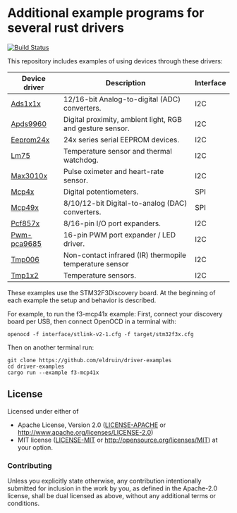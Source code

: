 # Additional example programs for several rust drivers

[![Build Status](https://travis-ci.org/eldruin/driver-examples.svg?branch=master)](https://travis-ci.org/eldruin/driver-examples)

This repository includes examples of using devices through these drivers:

| Device driver | Description                                               | Interface |
|---------------|-----------------------------------------------------------|-----------|
|[Ads1x1x]      | 12/16-bit Analog-to-digital (ADC) converters.             | I2C       |
|[Apds9960]     | Digital proximity, ambient light, RGB and gesture sensor. | I2C       |
|[Eeprom24x]    | 24x series serial EEPROM devices.                         | I2C       |
|[Lm75]         | Temperature sensor and thermal watchdog.                  | I2C       |
|[Max3010x]     | Pulse oximeter and heart-rate sensor.                     | I2C       |
|[Mcp4x]        | Digital potentiometers.                                   | SPI       |
|[Mcp49x]       | 8/10/12-bit Digital-to-analog (DAC) converters.           | SPI       |
|[Pcf857x]      | 8/16-pin I/O port expanders.                              | I2C       |
|[Pwm-pca9685]  | 16-pin PWM port expander / LED driver.                    | I2C       |
|[Tmp006]       | Non-contact infrared (IR) thermopile temperature sensor   | I2C       |
|[Tmp1x2]       | Temperature sensors.                                      | I2C       |

[Ads1x1x]: https://crates.io/crates/ads1x1x
[Apds9960]: https://crates.io/crates/apds9960
[Eeprom24x]: https://crates.io/crates/eeprom24x
[Lm75]: https://crates.io/crates/lm75
[Max3010x]: https://crates.io/crates/max3010x
[Mcp4x]: https://crates.io/crates/mcp4x
[Mcp49x]: https://github.com/eldruin/mcp49x-rs
[Pcf857x]: https://crates.io/crates/pcf857x
[Pwm-pca9685]: https://crates.io/crates/pwm-pca9685
[Tmp006]: https://crates.io/crates/tmp006
[Tmp1x2]: https://crates.io/crates/tmp1x2

These examples use the STM32F3Discovery board. At the beginning of each example the setup
and behavior is described.

For example, to run the f3-mcp41x example:
First, connect your discovery board per USB, then connect OpenOCD in a terminal with:
```
openocd -f interface/stlink-v2-1.cfg -f target/stm32f3x.cfg
```

Then on another terminal run:
```
git clone https://github.com/eldruin/driver-examples
cd driver-examples
cargo run --example f3-mcp41x
```

## License

Licensed under either of

 * Apache License, Version 2.0 ([LICENSE-APACHE](LICENSE-APACHE) or
   http://www.apache.org/licenses/LICENSE-2.0)
 * MIT license ([LICENSE-MIT](LICENSE-MIT) or
   http://opensource.org/licenses/MIT) at your option.

### Contributing

Unless you explicitly state otherwise, any contribution intentionally submitted
for inclusion in the work by you, as defined in the Apache-2.0 license, shall
be dual licensed as above, without any additional terms or conditions.
